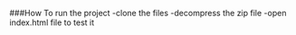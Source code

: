 ###How To run the project 
    -clone the files 
    -decompress the zip file
    -open index.html file to test it
